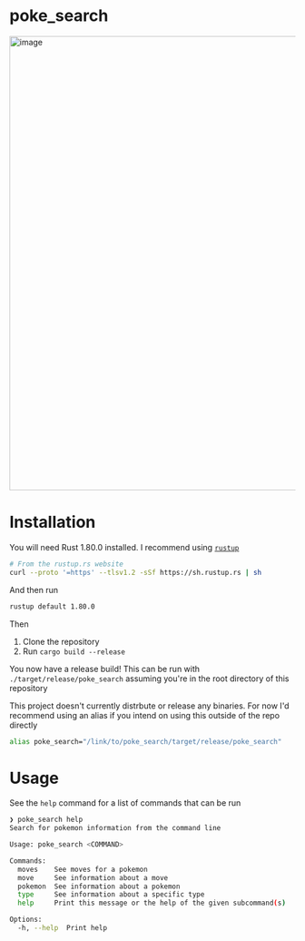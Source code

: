 # poke_search
<img width="800" alt="image" src="https://github.com/DanielGilchrist/poke_search/assets/13454550/0fdce2bd-ed49-4dc6-8550-54b2f1345ac6">

# Installation
You will need Rust 1.80.0 installed. I recommend using [`rustup`](https://rustup.rs/)
```sh
# From the rustup.rs website
curl --proto '=https' --tlsv1.2 -sSf https://sh.rustup.rs | sh
```

And then run
```sh
rustup default 1.80.0
```

Then

1. Clone the repository
2. Run `cargo build --release`

You now have a release build! This can be run with `./target/release/poke_search` assuming you're in the root directory of this repository

This project doesn't currently distrbute or release any binaries. For now I'd recommend using an alias if you intend on using this outside of the repo directly
```sh
alias poke_search="/link/to/poke_search/target/release/poke_search"
```

# Usage
See the `help` command for a list of commands that can be run
```sh
❯ poke_search help
Search for pokemon information from the command line

Usage: poke_search <COMMAND>

Commands:
  moves    See moves for a pokemon
  move     See information about a move
  pokemon  See information about a pokemon
  type     See information about a specific type
  help     Print this message or the help of the given subcommand(s)

Options:
  -h, --help  Print help
```
